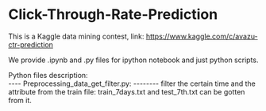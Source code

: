 # Click-Through-Rate-Prediction
This is a Kaggle data mining contest, link: https://www.kaggle.com/c/avazu-ctr-prediction


We provide .ipynb and .py files for ipython notebook and just python scripts.

Python files description:  
---- Preprocessing_data_get_filter.py:
-------- filter the certain time and the attribute from the train file: train_7days.txt and test_7th.txt can be gotten from it.
